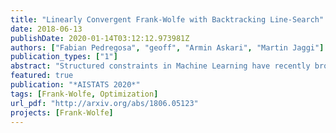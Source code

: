 ```yaml
---
title: "Linearly Convergent Frank-Wolfe with Backtracking Line-Search"
date: 2018-06-13
publishDate: 2020-01-14T03:12:12.973981Z
authors: ["Fabian Pedregosa", "geoff", "Armin Askari", "Martin Jaggi"]
publication_types: ["1"]
abstract: "Structured constraints in Machine Learning have recently brought the Frank-Wolfe (FW) family of algorithms back in the spotlight. While the classical FW algorithm has poor local convergence properties, the Away-steps and Pairwise FW variants have emerged as improved variants with faster convergence. However, these improved variants suffer from two practical limitations: they require at each iteration to solve a 1-dimensional minimization problem to set the step-size and also require the Frank-Wolfe linear subproblems to be solved exactly. In this paper, we propose variants of Away-steps and Pairwise FW that lift both restrictions simultaneously. The proposed methods set the step-size based on a sufficient decrease condition, and do not require prior knowledge of the objective. Furthermore, they inherit all the favorable convergence properties of the exact line-search version, including linear convergence for strongly convex functions over polytopes. Benchmarks on different machine learning problems illustrate large performance gains of the proposed variants."
featured: true
publication: "*AISTATS 2020*"
tags: [Frank-Wolfe, Optimization]
url_pdf: "http://arxiv.org/abs/1806.05123"
projects: [Frank-Wolfe]
---
```


